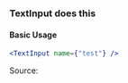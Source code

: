 ### TextInput does this

#### Basic Usage

```jsx
<TextInput name={"test"} />
```

Source:

```js { "file": "./TextInput.js" }
```
